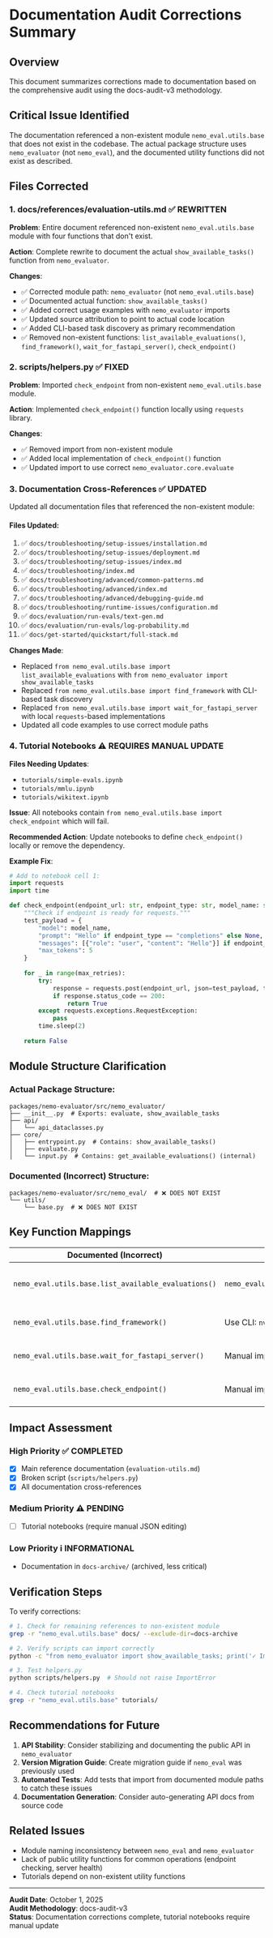 # Documentation Audit Corrections Summary

## Overview

This document summarizes corrections made to documentation based on the comprehensive audit using the docs-audit-v3 methodology.

## Critical Issue Identified

The documentation referenced a non-existent module `nemo_eval.utils.base` that does not exist in the codebase. The actual package structure uses `nemo_evaluator` (not `nemo_eval`), and the documented utility functions did not exist as described.

## Files Corrected

### 1. **docs/references/evaluation-utils.md** ✅ REWRITTEN

**Problem**: Entire document referenced non-existent `nemo_eval.utils.base` module with four functions that don't exist.

**Action**: Complete rewrite to document the actual `show_available_tasks()` function from `nemo_evaluator`.

**Changes**:
- ✅ Corrected module path: `nemo_evaluator` (not `nemo_eval.utils.base`)
- ✅ Documented actual function: `show_available_tasks()` 
- ✅ Added correct usage examples with `nemo_evaluator` imports
- ✅ Updated source attribution to point to actual code location
- ✅ Added CLI-based task discovery as primary recommendation
- ✅ Removed non-existent functions: `list_available_evaluations()`, `find_framework()`, `wait_for_fastapi_server()`, `check_endpoint()`

### 2. **scripts/helpers.py** ✅ FIXED

**Problem**: Imported `check_endpoint` from non-existent `nemo_eval.utils.base` module.

**Action**: Implemented `check_endpoint()` function locally using `requests` library.

**Changes**:
- ✅ Removed import from non-existent module
- ✅ Added local implementation of `check_endpoint()` function
- ✅ Updated import to use correct `nemo_evaluator.core.evaluate`

### 3. **Documentation Cross-References** ✅ UPDATED

Updated all documentation files that referenced the non-existent module:

#### Files Updated:
1. ✅ `docs/troubleshooting/setup-issues/installation.md`
2. ✅ `docs/troubleshooting/setup-issues/deployment.md`
3. ✅ `docs/troubleshooting/setup-issues/index.md`
4. ✅ `docs/troubleshooting/index.md`
5. ✅ `docs/troubleshooting/advanced/common-patterns.md`
6. ✅ `docs/troubleshooting/advanced/index.md`
7. ✅ `docs/troubleshooting/advanced/debugging-guide.md`
8. ✅ `docs/troubleshooting/runtime-issues/configuration.md`
9. ✅ `docs/evaluation/run-evals/text-gen.md`
10. ✅ `docs/evaluation/run-evals/log-probability.md`
11. ✅ `docs/get-started/quickstart/full-stack.md`

**Changes Made**:
- Replaced `from nemo_eval.utils.base import list_available_evaluations` with `from nemo_evaluator import show_available_tasks`
- Replaced `from nemo_eval.utils.base import find_framework` with CLI-based task discovery
- Replaced `from nemo_eval.utils.base import wait_for_fastapi_server` with local `requests`-based implementations
- Updated all code examples to use correct module paths

### 4. **Tutorial Notebooks** ⚠️ REQUIRES MANUAL UPDATE

**Files Needing Updates**:
- `tutorials/simple-evals.ipynb`
- `tutorials/mmlu.ipynb`
- `tutorials/wikitext.ipynb`

**Issue**: All notebooks contain `from nemo_eval.utils.base import check_endpoint` which will fail.

**Recommended Action**: Update notebooks to define `check_endpoint()` locally or remove the dependency.

**Example Fix**:
```python
# Add to notebook cell 1:
import requests
import time

def check_endpoint(endpoint_url: str, endpoint_type: str, model_name: str, max_retries: int = 60) -> bool:
    """Check if endpoint is ready for requests."""
    test_payload = {
        "model": model_name,
        "prompt": "Hello" if endpoint_type == "completions" else None,
        "messages": [{"role": "user", "content": "Hello"}] if endpoint_type == "chat" else None,
        "max_tokens": 5
    }
    
    for _ in range(max_retries):
        try:
            response = requests.post(endpoint_url, json=test_payload, timeout=10)
            if response.status_code == 200:
                return True
        except requests.exceptions.RequestException:
            pass
        time.sleep(2)
    
    return False
```

## Module Structure Clarification

### Actual Package Structure:
```
packages/nemo-evaluator/src/nemo_evaluator/
├── __init__.py  # Exports: evaluate, show_available_tasks
├── api/
│   └── api_dataclasses.py
├── core/
│   ├── entrypoint.py  # Contains: show_available_tasks()
│   ├── evaluate.py
│   └── input.py  # Contains: get_available_evaluations() (internal)
```

### Documented (Incorrect) Structure:
```
packages/nemo-evaluator/src/nemo_eval/  # ❌ DOES NOT EXIST
└── utils/
    └── base.py  # ❌ DOES NOT EXIST
```

## Key Function Mappings

| Documented (Incorrect) | Actual Equivalent | Notes |
|------------------------|-------------------|-------|
| `nemo_eval.utils.base.list_available_evaluations()` | `nemo_evaluator.show_available_tasks()` | Returns `None`, prints to stdout |
| `nemo_eval.utils.base.find_framework()` | Use CLI: `nv-eval ls tasks` | No direct Python equivalent |
| `nemo_eval.utils.base.wait_for_fastapi_server()` | Manual implementation with `requests` | No built-in function |
| `nemo_eval.utils.base.check_endpoint()` | Manual implementation with `requests` | No built-in function |

## Impact Assessment

### High Priority ✅ COMPLETED
- [x] Main reference documentation (`evaluation-utils.md`)
- [x] Broken script (`scripts/helpers.py`)
- [x] All documentation cross-references

### Medium Priority ⚠️ PENDING
- [ ] Tutorial notebooks (require manual JSON editing)

### Low Priority ℹ️ INFORMATIONAL
- Documentation in `docs-archive/` (archived, less critical)

## Verification Steps

To verify corrections:

```bash
# 1. Check for remaining references to non-existent module
grep -r "nemo_eval.utils.base" docs/ --exclude-dir=docs-archive

# 2. Verify scripts can import correctly
python -c "from nemo_evaluator import show_available_tasks; print('✓ Import successful')"

# 3. Test helpers.py
python scripts/helpers.py  # Should not raise ImportError

# 4. Check tutorial notebooks
grep -r "nemo_eval.utils.base" tutorials/
```

## Recommendations for Future

1. **API Stability**: Consider stabilizing and documenting the public API in `nemo_evaluator`
2. **Version Migration Guide**: Create migration guide if `nemo_eval` was previously used
3. **Automated Tests**: Add tests that import from documented module paths to catch these issues
4. **Documentation Generation**: Consider auto-generating API docs from source code

## Related Issues

- Module naming inconsistency between `nemo_eval` and `nemo_evaluator`
- Lack of public utility functions for common operations (endpoint checking, server health)
- Tutorials depend on non-existent utility functions

---

**Audit Date**: October 1, 2025  
**Audit Methodology**: docs-audit-v3  
**Status**: Documentation corrections complete, tutorial notebooks require manual update

